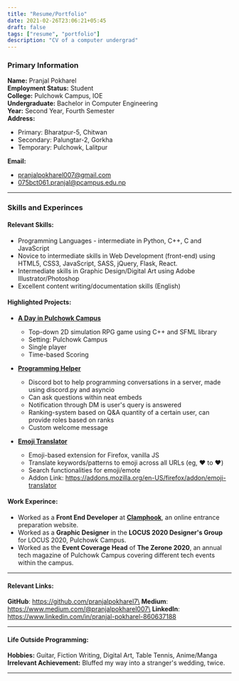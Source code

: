 ```yaml
---
title: "Resume/Portfolio"
date: 2021-02-26T23:06:21+05:45
draft: false 
tags: ["resume", "portfolio"]
description: "CV of a computer undergrad"
---
```

### Primary Information
**Name:** Pranjal Pokharel\
**Employment Status:** Student\
**College:** Pulchowk Campus, IOE\
**Undergraduate:** Bachelor in Computer Engineering\
**Year:** Second Year, Fourth Semester\
**Address:**
- Primary: Bharatpur-5, Chitwan 
- Secondary: Palungtar-2, Gorkha
- Temporary: Pulchowk, Lalitpur

**Email:** 
- pranjalpokharel007@gmail.com
- 075bct061.pranjal@pcampus.edu.np
---
### Skills and Experinces

#### Relevant Skills:
- Programming Languages - intermediate in Python, C++, C and JavaScript
- Novice to intermediate skills in Web Development (front-end) using HTML5,
CSS3, JavaScript, SASS, jQuery, Flask, React.
- Intermediate skills in Graphic Design/Digital Art using Adobe Illustrator/Photoshop
- Excellent content writing/documentation skills (English)

#### Highlighted Projects:
- **[A Day in Pulchowk Campus](https://github.com/Itshyphen/Pulchowk)**
    * Top-down 2D simulation RPG game using C++ and SFML library
    * Setting: Pulchowk Campus 
    * Single player
    * Time-based Scoring

- **[Programming Helper](https://github.com/pranjalpokharel7/programming-helper-bot)**
    * Discord bot to help programming conversations in a server, made using discord.py and asyncio
    * Can ask questions within neat embeds
    * Notification through DM is user's query is answered
    * Ranking-system based on Q&A quantity of a certain user, can provide roles based on ranks
    * Custom welcome message

- **[Emoji Translator](https://github.com/pranjalpokharel7/emoji-translator)**
    * Emoji-based extension for Firefox, vanilla JS
    * Translate keywords/patterns to emoji across all URLs (eg, :heart: to ❤️)
    * Search functionalities for emoji/emote
    * Addon Link: https://addons.mozilla.org/en-US/firefox/addon/emoji-translator

#### Work Experince:
- Worked as a **Front End Developer** at **[Clamphook](https://clamphook.com/)**, an online entrance preparation website.
- Worked as a **Graphic Designer** in the **LOCUS 2020 Designer's Group** for 
LOCUS 2020, Pulchowk Campus.
- Worked as the **Event Coverage Head** of **The Zerone 2020**, an annual tech magazine of Pulchowk Campus covering different tech events within the campus.

---
#### Relevant Links:
**GitHub**: https://github.com/pranjalpokharel7\
**Medium**: https://www.medium.com/@pranjalpokharel007\
**LinkedIn**: https://www.linkedin.com/in/pranjal-pokharel-860637188

---
#### Life Outside Programming:
**Hobbies:** Guitar, Fiction Writing, Digital Art, Table Tennis, Anime/Manga\
**Irrelevant Achievement:** Bluffed my way into a stranger's wedding, twice.

---
